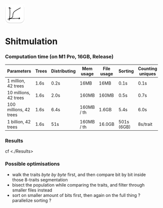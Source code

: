<img src="README-AppIcon.png" width=64 />

# Shitmulation

### Computation time (on M1 Pro, 16GB, Release)

| Parameters             | Trees | Distributing | Mem usage  | File usage | Sorting    | Counting uniques |  Total  |
|------------------------|-------|--------------|------------|------------|------------|------------------|---------|
|   1 million,  42 trees |  1.6s |    0.2s      |    16MB    |     16MB   |  0.1s      |       0.1s       |   2.5s  |
|  10 millions, 42 trees |  1.6s |    2.0s      |   160MB    |    160MB   |  0.5s      |       0.7s       |   3.7s  |
| 100 millions, 42 trees |  1.6s |    6.4s      | 160MB / th |    1.6GB   |  5.4s      |       6.0s       |    20s  |
|   1 billion,  42 trees |  1.6s |     51s      | 160MB / th |   16.0GB   | 501s (6GB) |      8s/trait    |  ~691s  |

### Results

cf <./Results>

### Possible optimisations 

- walk the traits _byte by byte_ first, and then compare bit by bit inside those 8-traits segmentation
- bisect the population while comparing the traits, and filter through smaller files instead
- sort on smaller amount of bits first, then again on the full thing ? parallelize sorting ?
